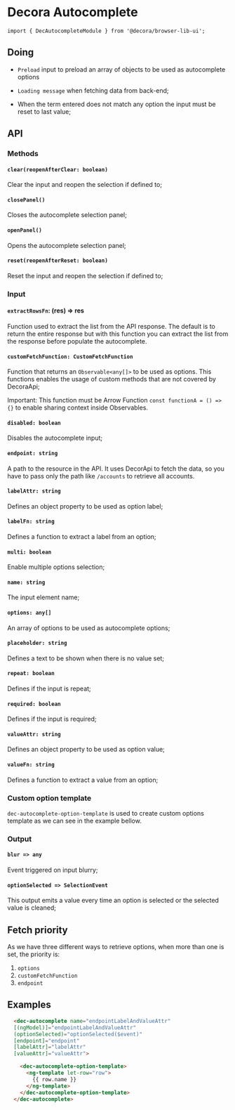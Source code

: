 # Decora Autocomplete

`import { DecAutocompleteModule } from '@decora/browser-lib-ui';`

## Doing

- `Preload` input to preload an array of objects to be used as autocomplete options

- `Loading message` when fetching data from back-end;

- When the term entered does not match any option the input must be reset to last value;

## API

### Methods

#### `clear(reopenAfterClear: boolean)`
Clear the input and reopen the selection if defined to;

#### `closePanel()`
Closes the autocomplete selection panel;

#### `openPanel()`
Opens the autocomplete selection panel;

#### `reset(reopenAfterReset: boolean)`
Reset the input and reopen the selection if defined to;


### Input

#### `extractRowsFn`: (res) => res
Function used to extract the list from the API response. The default is to return the entire response but with this function you can extract the list from the response before populate the autocomplete.

#### `customFetchFunction: CustomFetchFunction`
Function that returns an `Observable<any[]>` to be used as options. This functions enables the usage of custom methods that are not covered by DecoraApi;

Important: This function must be Arrow Function `const functionA = () => {}` to enable sharing context inside Observables.

#### `disabled: boolean`
Disables the autocomplete input;

#### `endpoint: string`
A path to the resource in the API. It uses DecorApi to fetch the data, so you have to pass only the path like `/accounts` to retrieve all accounts.

#### `labelAttr: string`
Defines an object property to be used as option label;

#### `labelFn: string`
Defines a function to extract a label from an option;

#### `multi: boolean`
Enable multiple options selection;

#### `name: string`
The input element name;

#### `options: any[]`
An array of options to be used as autocomplete options;

#### `placeholder: string`
Defines a text to be shown when there is no value set;

#### `repeat: boolean`
Defines if the input is repeat;

#### `required: boolean`
Defines if the input is required;

#### `valueAttr: string`
Defines an object property to be used as option value;

#### `valueFn: string`
Defines a function to extract a value from an option;


### Custom option template

`dec-autocomplete-option-template` is used to create custom options template as we can see in the example bellow.

### Output

#### `blur => any`
Event triggered on input blurry;

#### `optionSelected => SelectionEvent`
This output emits a value every time an option is selected or the selected value is cleaned;

## Fetch priority
As we have three different ways to retrieve options, when more than one is set, the priority is:
  1. `options`
  2. `customFetchFunction`
  3. `endpoint`


## Examples

```html
  <dec-autocomplete name="endpointLabelAndValueAttr"
  [(ngModel)]="endpointLabelAndValueAttr"
  (optionSelected)="optionSelected($event)"
  [endpoint]="endpoint"
  [labelAttr]="labelAttr"
  [valueAttr]="valueAttr">

    <dec-autocomplete-option-template>
      <ng-template let-row="row">
        {{ row.name }}
      </ng-template>
    </dec-autocomplete-option-template>
  </dec-autocomplete>
```
